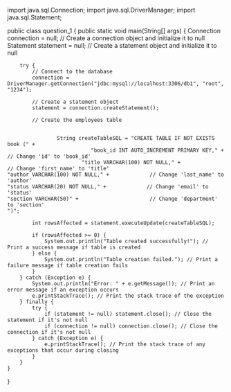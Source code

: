 import java.sql.Connection;
import java.sql.DriverManager;
import java.sql.Statement;

public class question_1 {
    public static void main(String[] args) {
        Connection connection = null; // Create a connection object and initialize it to null
        Statement statement = null; // Create a statement object and initialize it to null

        try {
            // Connect to the database
            connection = DriverManager.getConnection("jdbc:mysql://localhost:3306/db1", "root", "1234");

            // Create a statement object
            statement = connection.createStatement();

            // Create the employees table
    

                    String createTableSQL = "CREATE TABLE IF NOT EXISTS book (" +
                               "book_id INT AUTO_INCREMENT PRIMARY KEY," +  // Change 'id' to 'book_id'
                            "title VARCHAR(100) NOT NULL," +              // Change 'first_name' to 'title'
    "author VARCHAR(100) NOT NULL," +             // Change 'last_name' to 'author'
    "status VARCHAR(20) NOT NULL," +             // Change 'email' to 'status'
    "section VARCHAR(50)" +                       // Change 'department' to 'section'
    ")";

            int rowsAffected = statement.executeUpdate(createTableSQL);

            if (rowsAffected >= 0) {
                System.out.println("Table created successfully!"); // Print a success message if table is created
            } else {
                System.out.println("Table creation failed."); // Print a failure message if table creation fails
            }
        } catch (Exception e) {
            System.out.println("Error: " + e.getMessage()); // Print an error message if an exception occurs
            e.printStackTrace(); // Print the stack trace of the exception
        } finally {
            try {
                if (statement != null) statement.close(); // Close the statement if it's not null
                if (connection != null) connection.close(); // Close the connection if it's not null
            } catch (Exception e) {
                e.printStackTrace(); // Print the stack trace of any exceptions that occur during closing
            }
        }
    }
}

